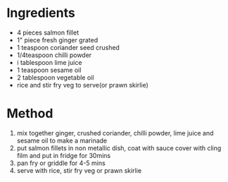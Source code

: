 # Ingredients

-   4 pieces salmon fillet
-   1" piece fresh ginger grated
-   1 teaspoon coriander seed crushed
-   1/4teaspoon chilli powder
-   i tablespoon lime juice
-   1 teaspoon sesame oil
-   2 tablespoon vegetable oil
-   rice and stir fry veg to serve(or prawn skirlie)

# Method

1.  mix together ginger, crushed coriander, chilli powder, lime juice and sesame oil to make a marinade
2.  put salmon fillets in non metallic dish, coat with sauce cover with cling film and put in fridge for 30mins
3.  pan fry or griddle for 4-5 mins
4.  serve with rice, stir fry veg or prawn skirlie

